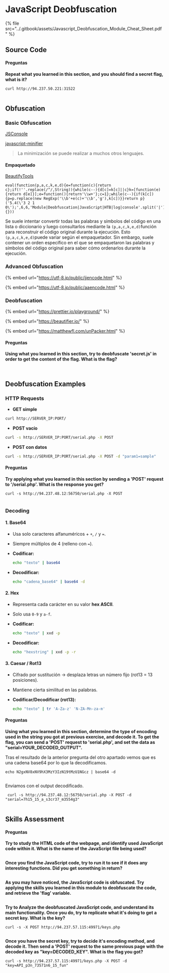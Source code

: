 # JavaScript Deobfuscation

{% file src="../.gitbook/assets/Javascript_Deobfuscation_Module_Cheat_Sheet.pdf" %}

## Source Code

#### Preguntas

**Repeat what you learned in this section, and you should find a secret flag, what is it?**

```
curl http://94.237.50.221:31522
```

<figure><img src="../.gitbook/assets/image (5) (1).png" alt=""><figcaption></figcaption></figure>

## **Obfuscation**

### Basic Obfuscation

[JSConsole](https://jsconsole.com/)

[javascript-minifier](https://javascript-minifier.com/)

> La minimización se puede realizar a muchos otros lenguajes.

#### Empaquetado

[BeautifyTools](http://beautifytools.com/javascript-obfuscator.php)

```
eval(function(p,a,c,k,e,d){e=function(c){return c};if(!''.replace(/^/,String)){while(c--){d[c]=k[c]||c}k=[function(e){return d[e]}];e=function(){return'\\w+'};c=1};while(c--){if(k[c]){p=p.replace(new RegExp('\\b'+e(c)+'\\b','g'),k[c])}}return p}('5.4(\'3 2 1 0\');',6,6,'Module|Deobfuscation|JavaScript|HTB|log|console'.split('|'),0,{}))
```

Se suele intentar convertir todas las palabras y símbolos del código en una lista o diccionario y luego consultarlos mediante la `(p,a,c,k,e,d)`función para reconstruir el código original durante la ejecución. Esto `(p,a,c,k,e,d)`puede variar según el empaquetador. Sin embargo, suele contener un orden específico en el que se empaquetaron las palabras y símbolos del código original para saber cómo ordenarlos durante la ejecución.

### Advanced Obfuscation

{% embed url="https://utf-8.jp/public/jjencode.html" %}

{% embed url="https://utf-8.jp/public/aaencode.html" %}

### Deobfuscation

{% embed url="https://prettier.io/playground/" %}

{% embed url="https://beautifier.io/" %}

{% embed url="https://matthewfl.com/unPacker.html" %}

#### Preguntas

**Using what you learned in this section, try to deobfuscate 'secret.js' in order to get the content of the flag. What is the flag?**

<figure><img src="../.gitbook/assets/image (1687).png" alt=""><figcaption></figcaption></figure>

<figure><img src="../.gitbook/assets/image (1688).png" alt=""><figcaption></figcaption></figure>

## Deobfuscation Examples

### HTTP Requests

* **GET simple**

```bash
curl http://SERVER_IP:PORT/
```

* **POST vacío**

```bash
curl -s http://SERVER_IP:PORT/serial.php -X POST
```

* **POST con datos**

```bash
curl -s http://SERVER_IP:PORT/serial.php -X POST -d "param1=sample"
```

#### Preguntas

**Try applying what you learned in this section by sending a 'POST' request to '/serial.php'. What is the response you get?**

```
curl -s http://94.237.48.12:56750/serial.php -X POST
```

<figure><img src="../.gitbook/assets/image (1689).png" alt=""><figcaption></figcaption></figure>

### Decoding

#### 1. **Base64**

* Usa solo caracteres alfanuméricos + `+`, `/` y `=`.
* Siempre múltiplos de 4 (relleno con `=`).
*   **Codificar:**

    ```bash
    echo "texto" | base64
    ```
*   **Decodificar:**

    ```bash
    echo "cadena_base64" | base64 -d
    ```

#### 2. **Hex**

* Representa cada carácter en su valor **hex ASCII**.
* Solo usa `0-9` y `a-f`.
*   **Codificar:**

    ```bash
    echo "texto" | xxd -p
    ```
*   **Decodificar:**

    ```bash
    echo "hexstring" | xxd -p -r
    ```

#### 3. **Caesar / Rot13**

* Cifrado por sustitución → desplaza letras un número fijo (rot13 = 13 posiciones).
* Mantiene cierta similitud en las palabras.
*   **Codificar/Decodificar (rot13):**

    ```bash
    echo "texto" | tr 'A-Za-z' 'N-ZA-Mn-za-m'
    ```

#### Preguntas

**Using what you learned in this section, determine the type of encoding used in the string you got at previous exercise, and decode it. To get the flag, you can send a 'POST' request to 'serial.php', and set the data as "serial=YOUR\_DECODED\_OUTPUT".**

Tras el resultado de la anterior pregunta del otro apartado vemos que es una cadena base64 por lo que la decodificamos.

```
echo N2gxNV8xNV9hX3MzY3IzN19tMzU1NGcz | base64 -d
```

<figure><img src="../.gitbook/assets/image (1690).png" alt=""><figcaption></figcaption></figure>

Enviamos con el output decodificado.

```
 curl -s http://94.237.48.12:56750/serial.php -X POST -d "serial=7h15_15_a_s3cr37_m3554g3"
```

<figure><img src="../.gitbook/assets/image (1691).png" alt=""><figcaption></figcaption></figure>

## Skills Assessment

#### Preguntas

**Try to study the HTML code of the webpage, and identify used JavaScript code within it. What is the name of the JavaScript file being used?**

<figure><img src="../.gitbook/assets/image (1692).png" alt=""><figcaption></figcaption></figure>

**Once you find the JavaScript code, try to run it to see if it does any interesting functions. Did you get something in return?**

<figure><img src="../.gitbook/assets/image (1693).png" alt=""><figcaption></figcaption></figure>

**As you may have noticed, the JavaScript code is obfuscated. Try applying the skills you learned in this module to deobfuscate the code, and retrieve the 'flag' variable.**

<figure><img src="../.gitbook/assets/image (1694).png" alt=""><figcaption></figcaption></figure>

**Try to Analyze the deobfuscated JavaScript code, and understand its main functionality. Once you do, try to replicate what it's doing to get a secret key. What is the key?**

```
curl -s -X POST http://94.237.57.115:49971/keys.php
```

<figure><img src="../.gitbook/assets/image (1695).png" alt=""><figcaption></figcaption></figure>

**Once you have the secret key, try to decide it's encoding method, and decode it. Then send a 'POST' request to the same previous page with the decoded key as "key=DECODED\_KEY". What is the flag you got?**

```
curl -s http://94.237.57.115:49971/keys.php -X POST -d "key=API_p3n_73571n6_15_fun"
```

<figure><img src="../.gitbook/assets/image (1696).png" alt=""><figcaption></figcaption></figure>
